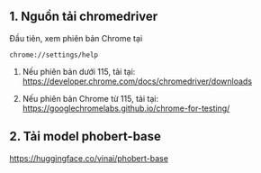 ## 1. Nguồn tải chromedriver
Đầu tiên, xem phiên bản Chrome tại
```
chrome://settings/help
```

1. Nếu phiên bản dưới 115, tải tại:
https://developer.chrome.com/docs/chromedriver/downloads

2. Nếu phiên bản Chrome từ 115, tải tại:
https://googlechromelabs.github.io/chrome-for-testing/

## 2. Tải model phobert-base
https://huggingface.co/vinai/phobert-base


